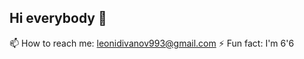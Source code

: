 ## Hi everybody 👋

<!--
**leongit78/leongit78** is a ✨ _special_ ✨ repository because its `README.md` (this file) appears on your GitHub profile.

Here are some ideas to get you started:

<!-- 🔭 I’m currently working on ... -->
<!-- 🌱 I’m currently learning -->
📫 How to reach me: leonidivanov993@gmail.com
⚡ Fun fact: I'm 6'6
